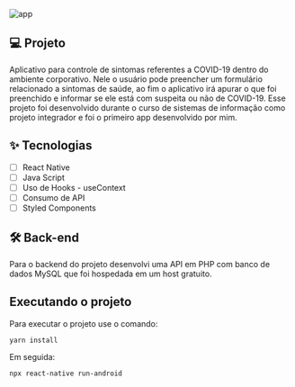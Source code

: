 ![app](https://user-images.githubusercontent.com/59378841/129489411-7dfc4cd8-5f8a-47ee-995c-829d93cc149d.gif)

## 💻 Projeto
Aplicativo para controle de sintomas referentes a COVID-19 dentro do ambiente corporativo. Nele o usuário pode preencher um formulário relacionado a sintomas de saúde, ao fim o aplicativo irá apurar o que foi preenchido e informar se ele está com suspeita ou não de COVID-19. Esse projeto foi desenvolvido durante o curso de sistemas de informação como projeto integrador e foi o primeiro app desenvolvido por mim.

## ✨ Tecnologias

-   [ ] React Native
-   [ ] Java Script
-   [ ] Uso de Hooks - useContext
-   [ ] Consumo de API
-   [ ] Styled Components

## :hammer_and_wrench: Back-end
Para o backend do projeto desenvolvi uma API em PHP com banco de dados MySQL que foi hospedada em um host gratuito.

## Executando o projeto
Para executar o projeto use o comando:
```
yarn install
```
Em seguida:
```
npx react-native run-android
```
